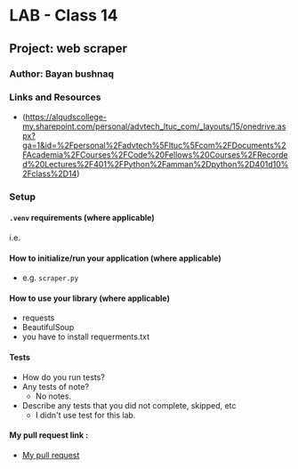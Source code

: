 # LAB - Class 14 

## Project: web scraper

### Author: Bayan bushnaq


### Links and Resources



- (https://alqudscollege-my.sharepoint.com/personal/advtech_ltuc_com/_layouts/15/onedrive.aspx?ga=1&id=%2Fpersonal%2Fadvtech%5Fltuc%5Fcom%2FDocuments%2FAcademia%2FCourses%2FCode%20Fellows%20Courses%2FRecorded%20Lectures%2F401%2FPython%2Famman%2Dpython%2D401d10%2Fclass%2D14)

### Setup

#### `.venv` requirements (where applicable)

i.e.


#### How to initialize/run your application (where applicable)

- e.g. `scraper.py`

#### How to use your library (where applicable)
- requests
- BeautifulSoup
- you have to install requerments.txt


#### Tests

- How do you run tests?
- Any tests of note?
  - No notes.
- Describe any tests that you did not complete, skipped, etc
  - I didn't use test for this lab.


#### My pull request link :
- [My pull request](https://github.com/BayanBushnaq/web-scraper/pull/6)



